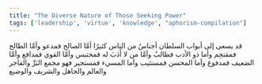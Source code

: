 ```yaml
---
title: "The Diverse Nature of Those Seeking Power"
tags: ['leadership', 'virtue', 'knowledge', "aphorism-compilation"]
---
```


 قد يسعى إلى أبواب السلطان أجناسٌ من الناس كثيرًا أمَّا الصالح فمدعو وأمَّا الطالح فمقتحِم وأما ذو الأدب فطالبٌ وأمَّا من لا أَدَبَ له فمحتبس وأمَّا القوي فمدافع وأمَّا الضعيف فمدفوع وأما المحسن فمستثيب وأما المسيء فمستجير فهو مجمع البَرِّ والفاجر والعالم والجاهل والشريف والوضيع
